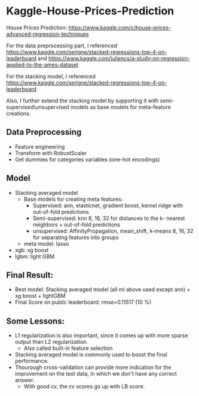 # Kaggle-House-Prices-Prediction
House Prices Prediction: https://www.kaggle.com/c/house-prices-advanced-regression-techniques

For the data preprocessing part, I referenced 
https://www.kaggle.com/serigne/stacked-regressions-top-4-on-leaderboard and https://www.kaggle.com/juliencs/a-study-on-regression-applied-to-the-ames-dataset

For the stacking model, I referenced
https://www.kaggle.com/serigne/stacked-regressions-top-4-on-leaderboard 

Also, I further extend the stacking model by supporting it with semi-supervised\unsupervised models as base models for meta-feature creations.

## Data Preprocessing
* Feature engineering
* Transform with RobustScaler
* Get dummies for categories variables (one-hot encodings)

## Model
* Stacking averaged model 
  * Base models for creating meta features: 
    * Supervised: ann, elasticnet, gradient boost, kernel ridge with out-of-fold predictions
    * Semi-supervised: knn 8, 16, 32 for distances to the k- nearest neighbors  + out-of-fold predictions
    * unsupervised: AffinityPropagation, mean_shift, k-means 8, 16, 32 for separating features into groups
  * meta model: lasso
* xgb: xg boost
* lgbm: light GBM

## Final Result:
* Best model: Stacking averaged model (all ml above used except ann) + xg boost + lightGBM
* Final Score on public leaderboard: rmse=0.11517 (10 %)

## Some Lessons:
* L1 regularization is also important, since it comes up with more sparse output than L2 regularization.
  * Also called built-in feature selection
* Stacking averaged model is commonly used to boost the final performance.
* Thourough cross-validation can provide more indication for the improvement on the test data, in which we don't have any correct answer.
  * With good cv, the cv scores go up with LB score.
  
